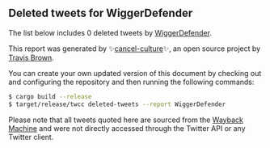 ## Deleted tweets for WiggerDefender

The list below includes 0 deleted tweets by
[WiggerDefender](https://twitter.com/WiggerDefender).



This report was generated by ✨[cancel-culture](https://github.com/travisbrown/cancel-culture)✨,
an open source project by [Travis Brown](https://twitter.com/travisbrown).

You can create your own updated version of this document by checking out and configuring the
repository and then running the following commands:

```bash
$ cargo build --release
$ target/release/twcc deleted-tweets --report WiggerDefender
```

Please note that all tweets quoted here are sourced from the
[Wayback Machine](https://web.archive.org) and were not directly accessed through the Twitter API or
any Twitter client.


